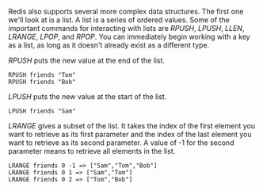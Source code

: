 Redis also supports several more complex data structures. The first one we'll
look at is a list.  A list is a series of ordered values.  Some of the
important commands for interacting with lists are *RPUSH*, *LPUSH*, *LLEN*,
*LRANGE*, *LPOP*, and *RPOP*.  You can immediately begin working with a key as
a list, as long as it doesn't already exist as a different type.

*RPUSH* puts the new value at the end of the list.

    RPUSH friends "Tom"
    RPUSH friends "Bob"

*LPUSH* puts the new value at the start of the list.

    LPUSH friends "Sam"

*LRANGE* gives a subset of the list. It takes the index of the first element
you want to retrieve as its first parameter and the index of the last element
you want to retrieve as its second parameter. A value of -1 for the second
parameter means to retrieve all elements in the list.

    LRANGE friends 0 -1 => ["Sam","Tom","Bob"]
    LRANGE friends 0 1 => ["Sam","Tom"]
    LRANGE friends 0 2 => ["Tom","Bob"]
